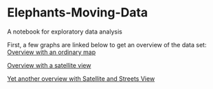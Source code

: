  # Elephants-Moving-Data
A notebook for exploratory data analysis

First, a few graphs are linked below to get an overview of the data set:
[Overview with an ordinary map](https://timom2110.github.io/Elephants-Moving-Data/map_chart.html)

[Overview with a satellite view](https://timom2110.github.io/Elephants-Moving-Data/map_chart2.html)

[Yet another overview with Satellite and Streets View](https://timom2110.github.io/Elephants-Moving-Data/map_chart3.html)
